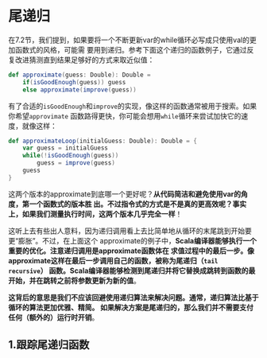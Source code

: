尾递归
================================================================================
在7.2节，我们提到，如果要将一个不断更新var的while循环必写成只使用val的更加函数式的风格，可能需
要用到递归。参考下面这个递归的函数例子，它通过反复改进猜测直到结果足够好的方式来取近似值：
```scala
def approximate(guess: Double): Double = 
    if(isGoodEnough(guess)) guess
    else approximate(improve(guess))
```
有了合适的`isGoodEnough`和`improve`的实现，像这样的函数通常被用于搜索。如果你希望`approvimate`
函数路得更快，你可能会想用`while`循环来尝试加快它的速度，就像这样：
```scala
def approximateLoop(initialGuess: Double): Double = {
    var guess = initialGuess
    while(!isGoodEnough(guess))
        guess = improve(guess)
    guess
}
```
这两个版本的approximate到底哪一个更好呢？**从代码简洁和避免使用var的角度，第一个函数式的版本胜
出。不过指令式的方式是不是真的更高效呢？事实上，如果我们测量执行时间，这两个版本几乎完全一样**！

这听上去有些出人意料，因为递归调用看上去比简单地从循环的末尾跳到开始要更“膨胀”。不过，在上面这个
approximate的例子中，**Scala编译器能够执行一个重要的优化。注意递归调用是approximate函数体在
求值过程中的最后一步。像approximate这样在最后一步调用自己的函数，被称为尾递归（`tail recursive`）
函数。Scala编译器能够检测到尾递归并将它替换成跳转到函数的最开始，并在跳转之前将参数更新为新的值**。

**这背后的意思是我们不应该回避使用递归算法来解决问题。通常，递归算法比基于循环的算法更加优雅、精简。
如果解决方案是尾递归的，那么我们并不需要支付任何（额外的）运行时开销**。

## 1.跟踪尾递归函数




